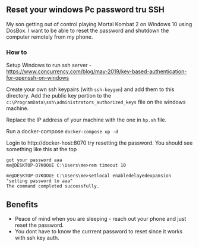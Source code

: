 ## Reset your windows Pc password tru SSH

My son getting out of control playing Mortal Kombat 2 on Windows 10 using DosBox. 
I want to be able to reset the password and shutdown the computer remotely from my phone.

### How to
Setup Windows to run ssh server - https://www.concurrency.com/blog/may-2019/key-based-authentication-for-openssh-on-windows

Create your own ssh keypairs (with `ssh-keygen`) and add them to this directory.
Add the public key portion to the `c:\ProgramData\ssh\administrators_authorized_keys` file on the windows machine.

Replace the IP address of your machine with the one in `hp.sh` file.

Run a docker-compose
`docker-compose up -d`

Login to http://docker-host:8070 try resetting the password.
You should see something like this at the top
```
got your password aaa
me@DESKTOP-D7KOOUE C:\Users\me>rem timeout 10 

me@DESKTOP-D7KOOUE C:\Users\me>setlocal enabledelayedexpansion 
"setting password to aaa"
The command completed successfully.
```

## Benefits
- Peace of mind when you are sleeping - reach out your phone and just reset the password.
- You dont have to know the currrent password to reset since it works with ssh key auth.
